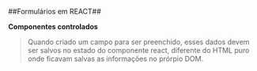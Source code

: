##Formulários em REACT##

**Componentes controlados**
> Quando criado um campo para ser preenchido, esses dados devem ser salvos no estado do componente react, diferente do HTML puro onde ficavam salvas as informações no prórpio DOM.



